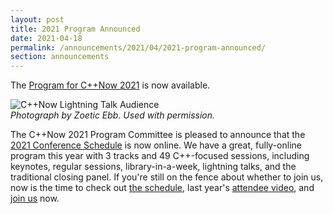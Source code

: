 ```yaml
---
layout: post
title: 2021 Program Announced
date: 2021-04-18
permalink: /announcements/2021/04/2021-program-announced/
section: announcements
---
```


The [Program for C++Now 2021](/history/2021/schedule/) is now available.

![C++Now Lightning Talk Audience](/assets/img/posts/2021/LightningTalksByZoeticEbb-2.jpg "Photograph by Zoetica Ebb. Used with permission.")
<br>
*Photograph by Zoetic Ebb. Used with permission.*

<!--break-->


The C++Now 2021 Program Committee is pleased to announce that the [2021 Conference Schedule](/history/2021/schedule/) is now online.  We have a great, fully-online program this year with 3 tracks and 49 C++-focused sessions, including keynotes, regular sessions, library-in-a-week, lightning talks, and the traditional closing panel.  If you're still on the fence about whether to join us, now is the time to check out [the schedule](/history/2021/schedule/), last year's [attendee video](https://www.youtube.com/embed/qCnw4dSZNTM), and [join us](/registration/) now. 
